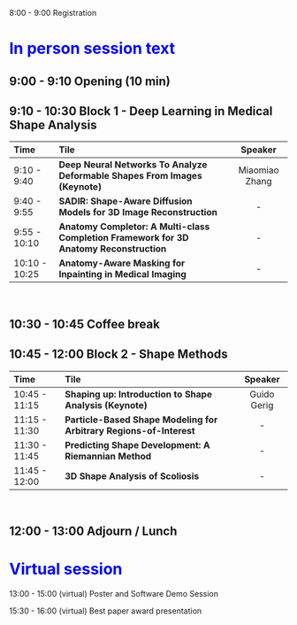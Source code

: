 
8:00 - 9:00 Registration

# <span style="color:blue">In person session text</span> <br>

## 9:00 - 9:10 Opening (10 min) <br>

## 9:10 - 10:30 Block 1 - Deep Learning in Medical Shape Analysis <br>

| Time   |      Tile      |  Speaker |
|:------------|:--------------------|:---------:|
| 9:10 - 9:40  |  **Deep Neural Networks To Analyze Deformable Shapes From Images (Keynote)**            | Miaomiao Zhang|
| 9:40 - 9:55  |  **SADIR: Shape-Aware Diffusion Models for 3D Image Reconstruction**                    |      -        |
| 9:55 - 10:10 | **Anatomy Completor: A Multi-class Completion Framework for 3D Anatomy Reconstruction** |      -        |
| 10:10 - 10:25| **Anatomy-Aware Masking for Inpainting in Medical Imaging**                             |      -        | 

<br>

## 10:30 - 10:45 Coffee break <br>

## 10:45 - 12:00 Block 2 - Shape Methods  <br>


| Time   |      Tile      |  Speaker |
|:------------|:--------------------|:---------:|
| 10:45 - 11:15 |  **Shaping up: Introduction to Shape Analysis (Keynote)**              | Guido Gerig|
| 11:15 - 11:30 |  **Particle-Based Shape Modeling for Arbitrary Regions-of-Interest**   |   -        |
| 11:30 - 11:45 | **Predicting Shape Development: A Riemannian Method**                  |    -       |
| 11:45 - 12:00 | **3D Shape Analysis of Scoliosis**                                     |    -       |

<br>


## 12:00 - 13:00 Adjourn / Lunch <br>

# <span style="color:blue">Virtual session </span> <br>


13:00 - 15:00 (virtual) Poster and Software Demo Session

15:30 - 16:00 (virtual) Best paper award presentation

